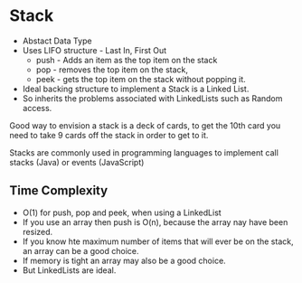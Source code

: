# Stack

- Abstact Data Type
- Uses LIFO structure - Last In, First Out
  - push - Adds an item as the top item on the stack
  - pop - removes the top item on the stack,
  - peek - gets the top item on the stack without popping it.
- Ideal backing structure to implement a Stack is a Linked List.
- So inherits the problems associated with LinkedLists such as Random access.

Good way to envision a stack is a deck of cards, to get the 10th card you need to take 9 cards off the stack in order to get to it.

Stacks are commonly used in programming languages to implement call stacks (Java) or events (JavaScript)

## Time Complexity

- O(1) for push, pop and peek, when using a LinkedList
- If you use an array then push is O(n), because the array nay have been resized.
- If you know hte maximum number of items that will ever be on the stack, an array can be a good choice.
- If memory is tight an array may also be a good choice.
- But LinkedLists are ideal.
